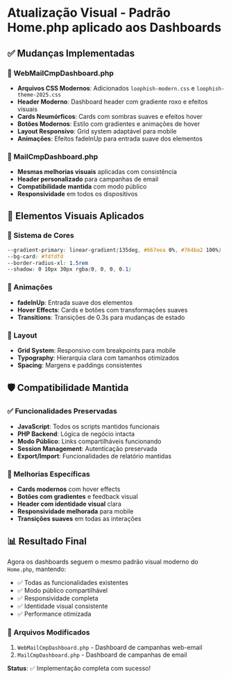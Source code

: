 # Atualização Visual - Padrão Home.php aplicado aos Dashboards

## ✅ Mudanças Implementadas

### 📱 WebMailCmpDashboard.php
- **Arquivos CSS Modernos**: Adicionados `loophish-modern.css` e `loophish-theme-2025.css`
- **Header Moderno**: Dashboard header com gradiente roxo e efeitos visuais
- **Cards Neumórficos**: Cards com sombras suaves e efeitos hover
- **Botões Modernos**: Estilo com gradientes e animações de hover
- **Layout Responsivo**: Grid system adaptável para mobile
- **Animações**: Efeitos fadeInUp para entrada suave dos elementos

### 📧 MailCmpDashboard.php
- **Mesmas melhorias visuais** aplicadas com consistência
- **Header personalizado** para campanhas de email
- **Compatibilidade mantida** com modo público
- **Responsividade** em todos os dispositivos

## 🎨 Elementos Visuais Aplicados

### 🌈 Sistema de Cores
```css
--gradient-primary: linear-gradient(135deg, #667eea 0%, #764ba2 100%)
--bg-card: #fdfdfd
--border-radius-xl: 1.5rem
--shadow: 0 10px 30px rgba(0, 0, 0, 0.1)
```

### 🔄 Animações
- **fadeInUp**: Entrada suave dos elementos
- **Hover Effects**: Cards e botões com transformações suaves
- **Transitions**: Transições de 0.3s para mudanças de estado

### 📐 Layout
- **Grid System**: Responsivo com breakpoints para mobile
- **Typography**: Hierarquia clara com tamanhos otimizados
- **Spacing**: Margens e paddings consistentes

## 🛡️ Compatibilidade Mantida

### ✅ Funcionalidades Preservadas
- **JavaScript**: Todos os scripts mantidos funcionais
- **PHP Backend**: Lógica de negócio intacta
- **Modo Público**: Links compartilháveis funcionando
- **Session Management**: Autenticação preservada
- **Export/Import**: Funcionalidades de relatório mantidas

### 🎯 Melhorias Específicas
- **Cards modernos** com hover effects
- **Botões com gradientes** e feedback visual
- **Header com identidade visual** clara
- **Responsividade melhorada** para mobile
- **Transições suaves** em todas as interações

## 📊 Resultado Final
Agora os dashboards seguem o mesmo padrão visual moderno do `Home.php`, mantendo:
- ✅ Todas as funcionalidades existentes
- ✅ Modo público compartilhável
- ✅ Responsividade completa
- ✅ Identidade visual consistente
- ✅ Performance otimizada

### 🔧 Arquivos Modificados
1. `WebMailCmpDashboard.php` - Dashboard de campanhas web-email
2. `MailCmpDashboard.php` - Dashboard de campanhas de email

**Status**: ✅ Implementação completa com sucesso!
